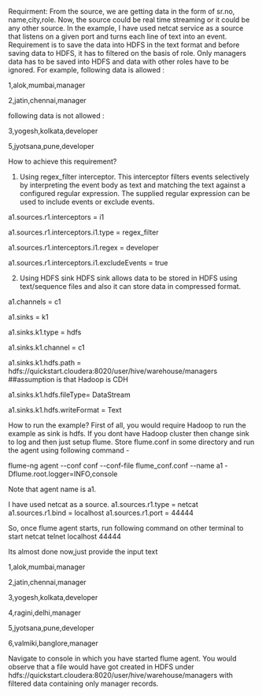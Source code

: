 Requirment:
From the source, we are getting data in the form of sr.no, name,city,role.
Now, the source could be real time streaming or it could be any other source. 
In the example, I have used netcat service as a source that listens on a given port and turns each line of text into an event. 
Requirement is to save the data into HDFS in the text format and before saving data to HDFS, it has to filtered on the basis of role.
Only managers data has to be saved into HDFS and data with other roles have to be ignored.
For example, following data is allowed : 

1,alok,mumbai,manager

2,jatin,chennai,manager

following data is not allowed :

3,yogesh,kolkata,developer

5,jyotsana,pune,developer

How to achieve this requirement?
1. Using regex_filter interceptor. 
This interceptor filters events selectively by interpreting the event body as text and matching the text against a configured regular expression. 
The supplied regular expression can be used to include events or exclude events.

a1.sources.r1.interceptors = i1

a1.sources.r1.interceptors.i1.type = regex_filter

a1.sources.r1.interceptors.i1.regex = developer

a1.sources.r1.interceptors.i1.excludeEvents = true


2. Using HDFS sink
HDFS sink allows data to be stored in HDFS using text/sequence files and also it can store data in compressed format.

a1.channels = c1

a1.sinks = k1

a1.sinks.k1.type = hdfs

a1.sinks.k1.channel = c1

a1.sinks.k1.hdfs.path = hdfs://quickstart.cloudera:8020/user/hive/warehouse/managers ##assumption is that Hadoop is CDH

a1.sinks.k1.hdfs.fileType= DataStream

a1.sinks.k1.hdfs.writeFormat = Text

How to run the example?
First of all, you would require Hadoop to run the example as sink is hdfs.
If you dont have Hadoop cluster then change sink to log and then just setup flume.
Store flume.conf in some directory and run the agent using following command -

flume-ng agent --conf conf --conf-file flume_conf.conf --name a1 -Dflume.root.logger=INFO,console

Note that agent name is a1.

I have used netcat as a source.
a1.sources.r1.type = netcat
a1.sources.r1.bind = localhost
a1.sources.r1.port = 44444

So, once flume agent starts, run following command on other terminal to start netcat 
telnet localhost 44444

Its almost done now,just provide the input text 

1,alok,mumbai,manager

2,jatin,chennai,manager

3,yogesh,kolkata,developer

4,ragini,delhi,manager

5,jyotsana,pune,developer

6,valmiki,banglore,manager

Navigate to console in which you have started flume agent. You would observe that a file would have got created in HDFS under 
hdfs://quickstart.cloudera:8020/user/hive/warehouse/managers with filtered data containing only manager records.
